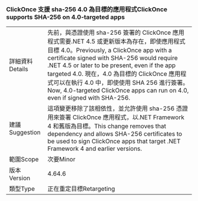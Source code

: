 ### <a name="clickonce-supports-sha-256-on-40-targeted-apps"></a><span data-ttu-id="e4a3f-101">ClickOnce 支援 sha-256 4.0 為目標的應用程式</span><span class="sxs-lookup"><span data-stu-id="e4a3f-101">ClickOnce supports SHA-256 on 4.0-targeted apps</span></span>

|   |   |
|---|---|
|<span data-ttu-id="e4a3f-102">詳細資料</span><span class="sxs-lookup"><span data-stu-id="e4a3f-102">Details</span></span>|<span data-ttu-id="e4a3f-103">先前，與憑證使用 sha-256 簽署的 ClickOnce 應用程式需要.NET 4.5 或更新版本為存在，即使應用程式目標 4.0。</span><span class="sxs-lookup"><span data-stu-id="e4a3f-103">Previously, a ClickOnce app with a certificate signed with SHA-256 would require .NET 4.5 or later to be present, even if the app targeted 4.0.</span></span> <span data-ttu-id="e4a3f-104">現在，4.0 為目標的 ClickOnce 應用程式可以在執行 4.0 中，即使使用 SHA 256 進行簽署。</span><span class="sxs-lookup"><span data-stu-id="e4a3f-104">Now, 4.0-targeted ClickOnce apps can run on 4.0, even if signed with SHA-256.</span></span>|
|<span data-ttu-id="e4a3f-105">建議</span><span class="sxs-lookup"><span data-stu-id="e4a3f-105">Suggestion</span></span>|<span data-ttu-id="e4a3f-106">這項變更移除了該相依性，並允許使用 sha-256 憑證用來簽署 ClickOnce 應用程式，以.NET Framework 4 和舊版為目標。</span><span class="sxs-lookup"><span data-stu-id="e4a3f-106">This change removes that dependency and allows SHA-256 certificates to be used to sign ClickOnce apps that target .NET Framework 4 and earlier versions.</span></span>|
|<span data-ttu-id="e4a3f-107">範圍</span><span class="sxs-lookup"><span data-stu-id="e4a3f-107">Scope</span></span>|<span data-ttu-id="e4a3f-108">次要</span><span class="sxs-lookup"><span data-stu-id="e4a3f-108">Minor</span></span>|
|<span data-ttu-id="e4a3f-109">版本</span><span class="sxs-lookup"><span data-stu-id="e4a3f-109">Version</span></span>|<span data-ttu-id="e4a3f-110">4.6</span><span class="sxs-lookup"><span data-stu-id="e4a3f-110">4.6</span></span>|
|<span data-ttu-id="e4a3f-111">類型</span><span class="sxs-lookup"><span data-stu-id="e4a3f-111">Type</span></span>|<span data-ttu-id="e4a3f-112">正在重定目標</span><span class="sxs-lookup"><span data-stu-id="e4a3f-112">Retargeting</span></span>|

